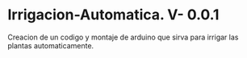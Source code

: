 # Irrigacion-Automatica. V- 0.0.1

Creacion de un codigo y montaje de arduino que sirva para irrigar las plantas automaticamente.
